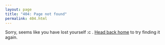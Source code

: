 ```yaml
---
layout: page
title: "404: Page not found"
permalink: 404.html
---
```


<p class="lead">Sorry, seems like you have lost yourself :c . <a href="{{ site.baseurl }}/">Head back home</a> to try finding it again.</p>
